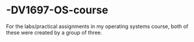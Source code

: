 # -DV1697-OS-course
For the labs/practical assignments in my operating systems course, both of these were created by a group of three.
